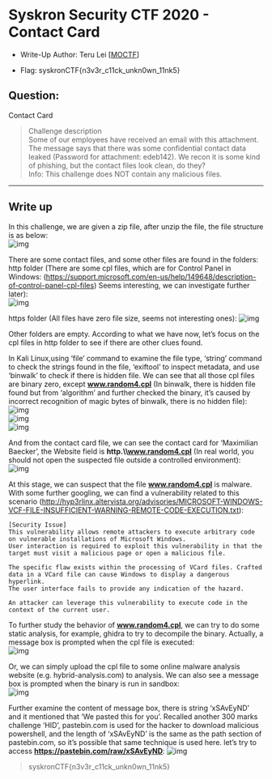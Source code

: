 # Syskron Security CTF 2020 - Contact Card
- Write-Up Author: Teru Lei \[[MOCTF](https://www.facebook.com/MOCSCTF)\]

- Flag: syskronCTF{n3v3r_c11ck_unkn0wn_11nk5}

## **Question:**
Contact Card

>Challenge description  
>Some of our employees have received an email with this attachment. The message says that there was some confidential contact data leaked (Password for attachment: edeb142). We recon it is some kind of phishing, but the contact files look clean, do they?  
>Info: This challenge does NOT contain any malicious files.

---

## Write up
In this challenge, we are given a zip file, after unzip the file, the file structure is as below:  
![img](./img/1.png)

There are some contact files, and some other files are found in the folders:  
http folder (There are some cpl files, which are for Control Panel in Windows: (https://support.microsoft.com/en-us/help/149648/description-of-control-panel-cpl-files) Seems interesting, we can investigate further later):  
![img](./img/2.png) 

https folder (All files have zero file size, seems not interesting ones):
![img](./img/3.png)

Other folders are empty. According to what we have now, let’s focus on the cpl files in http folder to see if there are other clues found.

In Kali Linux,using ‘file’ command to examine the file type, ‘string’ command to check the strings found in the file, ‘exiftool’ to inspect metadata, and use ‘binwalk’ to check if there is hidden file. We can see that all those cpl files are binary zero, except **www.random4.cpl** (In binwalk, there is hidden file found but from ‘algorithm’ and further checked the binary, it’s caused by incorrect recognition of magic bytes of binwalk, there is no hidden file):  
![img](./img/4.png)  
![img](./img/5.png)  
![img](./img/6.png)  

And from the contact card file, we can see the contact card for ‘Maximilian Baecker’, the Website field is **http.\\\\www.random4.cpl** (In real world, you should not open the suspected file outside a controlled environment):  
![img](./img/7.png)

At this stage, we can suspect that the file **www.random4.cpl** is malware. With some further googling, we can find a vulnerability related to this scenario (http://hyp3rlinx.altervista.org/advisories/MICROSOFT-WINDOWS-VCF-FILE-INSUFFICIENT-WARNING-REMOTE-CODE-EXECUTION.txt):  
```
[Security Issue]
This vulnerability allows remote attackers to execute arbitrary code on vulnerable installations of Microsoft Windows.
User interaction is required to exploit this vulnerability in that the target must visit a malicious page or open a malicious file.

The specific flaw exists within the processing of VCard files. Crafted data in a VCard file can cause Windows to display a dangerous hyperlink.
The user interface fails to provide any indication of the hazard.

An attacker can leverage this vulnerability to execute code in the context of the current user.
```

To further study the behavior of **www.random4.cpl**, we can try to do some static analysis, for example, ghidra to try to decompile the binary. Actually, a message box is prompted when the cpl file is executed:  
![img](./img/8.png)

Or, we can simply upload the cpl file to some online malware analysis website (e.g. hybrid-analysis.com) to analysis. We can also see a message box is prompted when the binary is run in sandbox:  
![img](./img/9.png)

Further examine the content of message box, there is string ‘xSAvEyND’ and it mentioned that ‘We pasted this for you’. Recalled another 300 marks challenge ‘HID’, pastebin.com is used for the hacker to download malicious powershell, and the length of ‘xSAvEyND’ is the same as the path section of pastebin.com, so it’s possible that same technique is used here. let’s try to access **https://pastebin.com/raw/xSAvEyND**: 
![img](./img/10.png)

>syskronCTF{n3v3r_c11ck_unkn0wn_11nk5}


